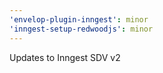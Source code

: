 ```yaml
---
'envelop-plugin-inngest': minor
'inngest-setup-redwoodjs': minor
---
```


Updates to Inngest SDV v2
